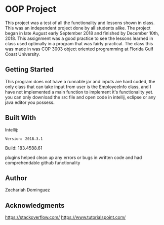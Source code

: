 # OOP Project

This project was a test of all the functionality and lessons shown in class. This was an independent project done by all students alike. The project began in late August early September 2018 and finished by December 10th, 2018. This assignment was a good practice to see the lessons learned in class used optimally in a program that was fairly practical. The class this was made in was COP 3003 object oriented programming at Florida Gulf Coast University.

## Getting Started

This program does not have a runnable jar and inputs are hard coded, the only class that can take input from user is the EmployeeInfo class, and I have not implemented a main function to implement it's functionality yet. you can only download the src file and open code in intellij, eclipse or any java editor you possess.

## Built With

Intellij:
```
Version: 2018.3.1
```
Build: 183.4588.61

plugins helped clean up any errors or bugs in written code and had comprehendable github functionality

## Author

Zechariah Dominguez

## Acknowledgments

https://stackoverflow.com/
https://www.tutorialspoint.com/


